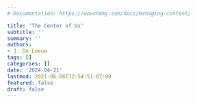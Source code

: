 ```yaml
---
# Documentation: https://wowchemy.com/docs/managing-content/

title: 'The Center of Us'
subtitle: ''
summary: ''
authors:
- J. De Leeuw
tags: []
categories: []
date: '2024-04-21'
lastmod: 2021-06-06T12:54:51-07:00
featured: false
draft: false
---
```





